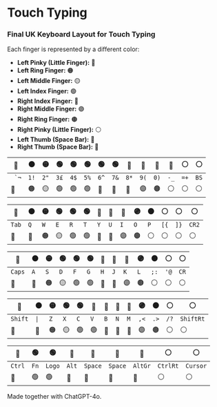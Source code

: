 # Touch Typing
### Final UK Keyboard Layout for Touch Typing

Each finger is represented by a different color:

- **Left Pinky (Little Finger):** 🔴
- **Left Ring Finger:** 🟠
- **Left Middle Finger:** 🟡
- **Left Index Finger:** 🟢
- **Right Index Finger:** 🔵
- **Right Middle Finger:** 🟣
- **Right Ring Finger:** 🟤
- **Right Pinky (Little Finger):** ⚪
- **Left Thumb (Space Bar):** 🔳
- **Right Thumb (Space Bar):** 🔲

|  🔴  | 🟠 | 🟡 | 🟢 | 🟢 | 🟢 | 🟢 | 🟢 | 🔵 | 🔵 | 🔵 | 🔵 | ⚪ | ⚪ |
|------|-----|-----|-----|-----|-----|-----|-----|-----|-----|-----|-----|-----|-----|
|  `` `¬`` | `1!` | `2"` | `3£` | `4$` | `5%` | `6^` | `7&` | `8*` | `9(` | `0)` | `-_` | `=+` | `BS` |
| 🔴       | 🟠   | 🟡   | 🟢   | 🟢   | 🟢   | 🔵   | 🔵   | 🔵   | 🟣   | 🟤   | ⚪   | ⚪   | ⚪   |

| 🔴  | 🟠 | 🟡 | 🟢 | 🟢 | 🟢 | 🔵 | 🔵 | 🔵 | 🟣 | 🟤 | ⚪ | ⚪ | ⚪ |
|------|-----|-----|-----|-----|-----|-----|-----|-----|-----|-----|-----|-----|-----|
|  `Tab` | `Q` | `W` | `E` | `R` | `T` | `Y` | `U` | `I` | `O` | `P` | `[{` | `]}` | `CR2` |
| 🔴     | 🔴   | 🟠   | 🟡   | 🟢   | 🟢   | 🔵   | 🔵   | 🟣   | 🟤   | ⚪   | ⚪      | ⚪   | ⚪   |

| 🔴  | 🟠 | 🟡 | 🟢 | 🟢 | 🟢 | 🔵 | 🔵 | 🔵 | 🟣 | 🟤 | ⚪ | ⚪ |
|------|-----|-----|-----|-----|-----|-----|-----|-----|-----|-----|-----|-----|
|  `Caps` | `A` | `S` | `D` | `F` | `G` | `H` | `J` | `K` | `L` | `;:` | `'@` | `CR` |
| 🔴    | 🔴   | 🟠   | 🟡   | 🟢   | 🟢   | 🔵   | 🔵   | 🟣   | 🟤   | ⚪   | ⚪       | ⚪ |

| 🔴  | 🟠 | 🟡 | 🟢 | 🟢 | 🔵 | 🔵 | 🔵 | 🔵 | 🟣 | 🟤 | ⚪ | ⚪ |
|------|-----|-----|-----|-----|-----|-----|-----|-----|-----|-----|-----|-----|
| `Shift` | `\|` | `Z` | `X` | `C` | `V` | `B` | `N` | `M` | `,<` | `.>` | `/?` | `ShiftRt` |
| 🔴     | 🔴   | 🟠   | 🟡   | 🟢   | 🟢   | 🔵   | 🔵   | 🔵   | 🟣   | 🟤   | ⚪   | ⚪     |

| 🔴 | 🟢 | 🟢 | 🔳 | 🔳 | 🔲 | 🔵 | ⚪ | ⚪ |
|----|----|----|----|----|----|----|----|----|
| `Ctrl` | `Fn` | `Logo` | `Alt` | `Space` | `Space` | `AltGr` | `CtrlRt` | `Cursor` |
| 🔴      | 🟢    | 🟢     | 🔳    | 🔳   | 🔲   | 🔵       | ⚪      | ⚪      |

Made together with ChatGPT-4o.
